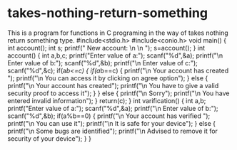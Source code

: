 # takes-nothing-return-something
This is a program for functions in C programing in the way of takes nothing return something type.
#include<stdio.h>
#include<conio.h>
void main()
{
	int account();
	int s;
    printf(" New account: \n \n ");
	s=account();
}
int account()
{
	int a,b,c;
	printf("Enter value of a:");
	scanf("%d",&a);
	printf("\n Enter value of b:");
	scanf("%d",&b);
	printf("\n Enter value of c:");
	scanf("%d",&c);
	if(a*b<=c)
	{
		if(a*b==c)
		{
			printf("\n Your account has created ");
			printf("\n You can access it by clicking on agree option");
		}
		else
		{
			printf("\n Your account has created");
			printf("\n You have to give a valid security proof to access it");
		}
	}
	else
	{
		printf("\n Sorry");
		printf("\n You have entered invalid information");
	}
	return(c);
}
int varification()
{
	int a,b;
	printf("Enter value of a:");
	scanf("%d",&a);
	printf("\n Enter value of b:");
	scanf("%d",&b);
	if(a%b==0)
	{
		printf("\n Your account has verified ");
		printf("\n You can use it");
		printf("\n It is safe for your device");
	}
	else
	{
		printf("\n Some bugs are identified");
		printf("\n Advised to remove it for security of your device");
	}
}
